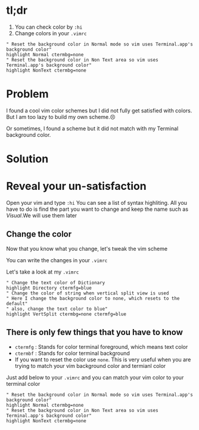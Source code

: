 # tl;dr

1. You can check color by ```:hi```
1. Change colors in your ```.vimrc```

```vim
" Reset the background color in Normal mode so vim uses Terminal.app's background color"
highlight Normal ctermbg=none
" Reset the background color in Non Text area so vim uses Terminal.app's background color"
highlight NonText ctermbg=none
```

# Problem

I found a cool vim color schemes but I did not fully get satisfied with colors.<br>
But I am too lazy to build my own scheme.😣

Or sometimes, I found a scheme but it did not match with my Terminal background color.

# Solution

# Reveal your un-satisfaction
Open your vim and type ```:hi```
You can see a list of syntax highliting. All you have to do is find the part you want to change and keep the name such as _Visual_.We will use them later        

## Change the color
Now that you know what you change, let's tweak the vim scheme

You can write the changes in your ```.vimrc```<br>

Let's take a look at my ```.vimrc```<br>

```vim
" Change the text color of Dictionary
highlight Directory ctermfg=blue
" Change the color of string when vertical split view is used
" Here I change the background color to none, which resets to the default"
" also, change the text color to blue"
highlight VertSplit ctermbg=none ctermfg=blue
```

## There is only few things that you have to know <br>
* ```ctermfg``` : Stands for color terminal foreground, which means text color
*  ```ctermbf``` : Stands for color terminal background
* If you want to reset the color use ```none```. This is very useful when you are trying to match your vim background color and termianl color

Just add below to your ```.vimrc``` and you can match your vim color to your terminal color

```vim
" Reset the background color in Normal mode so vim uses Terminal.app's background color"
highlight Normal ctermbg=none
" Reset the background color in Non Text area so vim uses Terminal.app's background color"
highlight NonText ctermbg=none
```
